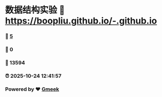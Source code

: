 # 数据结构实验 :link: https://boopliu.github.io/-.github.io 
### :page_facing_up: [5](https://boopliu.github.io/-.github.io/tag.html) 
### :speech_balloon: 0 
### :hibiscus: 13594 
### :alarm_clock: 2025-10-24 12:41:57 
### Powered by :heart: [Gmeek](https://github.com/Meekdai/Gmeek)
